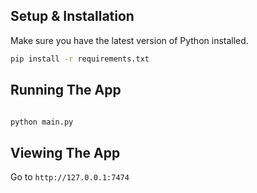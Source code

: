 ## Setup & Installation

Make sure you have the latest version of Python installed.

```bash
pip install -r requirements.txt
```

## Running The App

```bash

python main.py

```

## Viewing The App

Go to `http://127.0.0.1:7474`
